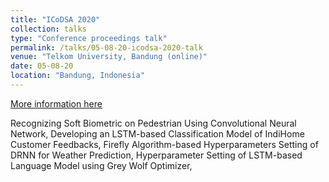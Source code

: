```yaml
---
title: "ICoDSA 2020"
collection: talks
type: "Conference proceedings talk"
permalink: /talks/05-08-20-icodsa-2020-talk
venue: "Telkom University, Bandung (online)"
date: 05-08-20
location: "Bandung, Indonesia"
---
```


[More information here](https://commdis.telkomuniversity.ac.id/icodsa/2020/)

Recognizing Soft Biometric on Pedestrian Using Convolutional Neural Network, Developing an LSTM-based Classification Model of IndiHome Customer Feedbacks, Firefly Algorithm-based Hyperparameters Setting of DRNN for Weather Prediction, Hyperparameter Setting of LSTM-based Language Model using Grey Wolf Optimizer,
